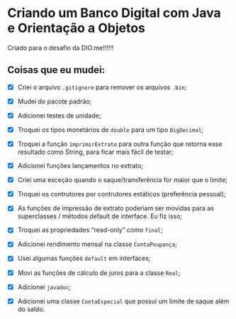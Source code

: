 # Criando um Banco Digital com Java e Orientação a Objetos

Criado para o desafio da DIO.me!!!!!!

## Coisas que eu mudei:

- [X] Criei o arquivo `.gitignore` para remover os arquivos `.bin`;
- [X] Mudei do pacote padrão;
- [X] Adicionei testes de unidade;
- [X] Troquei os tipos monetários de `double` para um tipo `BigDecimal`;
- [X] Troquei a função `imprimirExtrato` para outra função que retorna esse resultado como String, para 
      ficar mais fácil de testar;
- [X] Adicionei funções lançamentos no extrato;      
- [X] Criei uma exceção quando o saque/transferência for maior que o limite;
- [X] Troquei os contrutores por contrutores estáticos (preferência pessoal);
- [X] As funções de impressão de extrato poderiam ser movidas para as superclasses / métodos default
      de interface. Eu fiz isso;
- [X] Troquei as propriedades “read-only” como `final`;
- [X] Adicionei rendimento mensal na classe `ContaPoupança`;
- [X] Usei algumas funções `default` em interfaces;
- [X] Movi as funções de cálculo de juros para a classe `Real`;
- [X] Adicionei `javadoc`;
- [X] Adicionei uma classe `ContaEspecial` que possui um limite de saque além do saldo.


